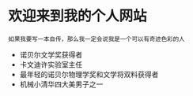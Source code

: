 # 欢迎来到我的个人网站

`如果我要写一本自传，那么我一定会说我是一个可以有奇迹色彩的人`

 - 诺贝尔文学奖获得者
 - 卡文迪许实验室主任
 - 最年轻的诺贝尔物理学奖和文学将双料获得者
 - 机械小清华四大美男子之一